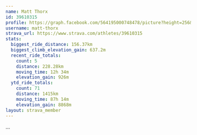 ```yaml
---
name: Matt Thorx
id: 39610315
profile: https://graph.facebook.com/564195000748478/picture?height=256&width=256
username: matt-thorx
strava_url: https://www.strava.com/athletes/39610315
stats:
  biggest_ride_distance: 156.37km
  biggest_climb_elevation_gain: 637.2m
  recent_ride_totals:
    count: 5
    distance: 228.28km
    moving_time: 12h 34m
    elevation_gain: 926m
  ytd_ride_totals:
    count: 71
    distance: 1415km
    moving_time: 87h 14m
    elevation_gain: 8868m
layout: strava_member
--- 
```

...
